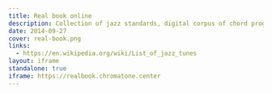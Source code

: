 ```yaml
---
title: Real book online
description: Collection of jazz standards, digital corpus of chord progressions
date: 2014-09-27
cover: real-book.png
links:
  - https://en.wikipedia.org/wiki/List_of_jazz_tunes
layout: iframe
standalone: true
iframe: https://realbook.chromatone.center
---
```

